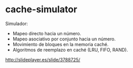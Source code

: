 # cache-simulator

Simulador:
- Mapeo directo hacia un número.
- Mapeo asociativo por conjunto hacia un número.
- Movimiento de bloques en la memoria caché.
- Algoritmos de reemplazo en caché (LRU, FIFO, RAND).

http://slideplayer.es/slide/3788725/
